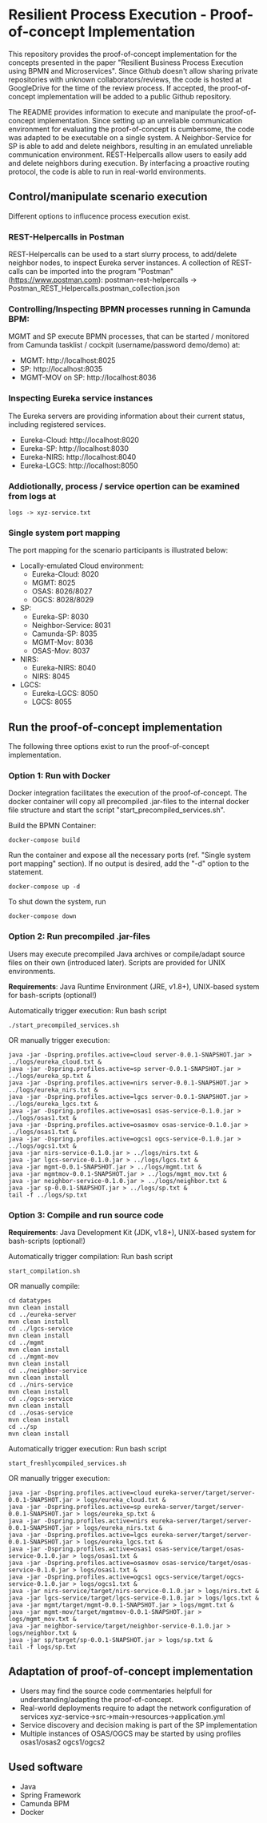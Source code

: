 # Resilient Process Execution - Proof-of-concept Implementation
This repository provides the proof-of-concept implementation for the concepts presented in the paper "Resilient Business Process Execution using BPMN and Microservices". Since Github doesn't allow sharing private repositories with unknown collaborators/reviews, the code is hosted at GoogleDrive for the time of the review process. If accepted, the proof-of-concept implementation will be added to a public Github repository.

The README provides information to execute and manipulate the proof-of-concept implementation. Since setting up an unreliable communication environment for evaluating the proof-of-concept is cumbersome, the code was adapted to be executable on a single system. A Neighbor-Service for SP is able to add and delete neighbors, resulting in an emulated unreliable communication environment. REST-Helpercalls allow users to easily add and delete neighbors during execution. By interfacing a proactive routing protocol, the code is able to run in real-world environments.

## Control/manipulate scenario execution
Different options to influcence process execution exist.

### REST-Helpercalls in Postman
REST-Helpercalls can be used to a start slurry process, to add/delete neighbor nodes, to inspect Eureka server instances. A collection of REST-calls can be imported into the program "Postman" (https://www.postman.com):
	postman-rest-helpercalls -> Postman_REST_Helpercalls.postman_collection.json

### Controlling/Inspecting BPMN processes running in Camunda BPM:
MGMT and SP execute BPMN processes, that can be started / monitored from Camunda tasklist / cockpit (username/password demo/demo) at:
- MGMT: http://localhost:8025
- SP: http://localhost:8035
- MGMT-MOV on SP: http://localhost:8036

### Inspecting Eureka service instances
The Eureka servers are providing information about their current status, including registered services.
- Eureka-Cloud: http://localhost:8020
- Eureka-SP: http://localhost:8030
- Eureka-NIRS: http://localhost:8040
- Eureka-LGCS: http://localhost:8050

### Addiotionally, process / service opertion can be examined from logs at
	logs -> xyz-service.txt

### Single system port mapping
The port mapping for the scenario participants is illustrated below:
- Locally-emulated Cloud environment:
    - Eureka-Cloud: 8020
    - MGMT: 8025
    - OSAS: 8026/8027
    - OGCS: 8028/8029
- SP:
    - Eureka-SP: 8030
    - Neighbor-Service: 8031
    - Camunda-SP: 8035
    - MGMT-Mov: 8036
    - OSAS-Mov: 8037
- NIRS:
    - Eureka-NIRS: 8040
    - NIRS: 8045
- LGCS:
    - Eureka-LGCS: 8050
    - LGCS: 8055

## Run the proof-of-concept implementation
The following three options exist to run the proof-of-concept implementation.

### Option 1: Run with Docker
Docker integration facilitates the execution of the proof-of-concept. The docker container will copy all precompiled .jar-files to the internal docker file structure and start the script "start_precompiled_services.sh".

Build the BPMN Container:

    docker-compose build

Run the container and expose all the necessary ports (ref. "Single system port mapping" section). If no output is desired, add the "-d" option to the statement.

    docker-compose up -d

To shut down the system, run

    docker-compose down

### Option 2: Run precompiled .jar-files
Users may execute precompiled Java archives or compile/adapt source files on their own (introduced later). Scripts are provided for UNIX environments.

**Requirements**: Java Runtime Environment (JRE, v1.8+), UNIX-based system for bash-scripts (optional!)

Automatically trigger execution: Run bash script

	./start_precompiled_services.sh

OR manually trigger execution: 
	

	java -jar -Dspring.profiles.active=cloud server-0.0.1-SNAPSHOT.jar > ../logs/eureka_cloud.txt &
    java -jar -Dspring.profiles.active=sp server-0.0.1-SNAPSHOT.jar > ../logs/eureka_sp.txt &
    java -jar -Dspring.profiles.active=nirs server-0.0.1-SNAPSHOT.jar > ../logs/eureka_nirs.txt &
    java -jar -Dspring.profiles.active=lgcs server-0.0.1-SNAPSHOT.jar > ../logs/eureka_lgcs.txt &
    java -jar -Dspring.profiles.active=osas1 osas-service-0.1.0.jar > ../logs/osas1.txt &
    java -jar -Dspring.profiles.active=osasmov osas-service-0.1.0.jar > ../logs/osas1.txt &
    java -jar -Dspring.profiles.active=ogcs1 ogcs-service-0.1.0.jar > ../logs/ogcs1.txt &
    java -jar nirs-service-0.1.0.jar > ../logs/nirs.txt &
    java -jar lgcs-service-0.1.0.jar > ../logs/lgcs.txt &
    java -jar mgmt-0.0.1-SNAPSHOT.jar > ../logs/mgmt.txt &
    java -jar mgmtmov-0.0.1-SNAPSHOT.jar > ../logs/mgmt_mov.txt &
    java -jar neighbor-service-0.1.0.jar > ../logs/neighbor.txt &
    java -jar sp-0.0.1-SNAPSHOT.jar > ../logs/sp.txt &
    tail -f ../logs/sp.txt

### Option 3: Compile and run source code
**Requirements**: Java Development Kit (JDK, v1.8+), UNIX-based system for bash-scripts (optional!)

Automatically trigger compilation: Run bash script
	

    start_compilation.sh

OR manually compile:
	
	cd datatypes
    mvn clean install
    cd ../eureka-server
    mvn clean install
    cd ../lgcs-service
    mvn clean install
    cd ../mgmt
    mvn clean install
    cd ../mgmt-mov
    mvn clean install
    cd ../neighbor-service
    mvn clean install
    cd ../nirs-service
    mvn clean install
    cd ../ogcs-service
    mvn clean install
    cd ../osas-service
    mvn clean install
    cd ../sp
    mvn clean install

Automatically trigger execution: Run bash script
	

    start_freshlycompiled_services.sh

OR manually trigger execution:
	

	java -jar -Dspring.profiles.active=cloud eureka-server/target/server-0.0.1-SNAPSHOT.jar > logs/eureka_cloud.txt &
    java -jar -Dspring.profiles.active=sp eureka-server/target/server-0.0.1-SNAPSHOT.jar > logs/eureka_sp.txt &
    java -jar -Dspring.profiles.active=nirs eureka-server/target/server-0.0.1-SNAPSHOT.jar > logs/eureka_nirs.txt &
    java -jar -Dspring.profiles.active=lgcs eureka-server/target/server-0.0.1-SNAPSHOT.jar > logs/eureka_lgcs.txt &
    java -jar -Dspring.profiles.active=osas1 osas-service/target/osas-service-0.1.0.jar > logs/osas1.txt &
    java -jar -Dspring.profiles.active=osasmov osas-service/target/osas-service-0.1.0.jar > logs/osas1.txt &
    java -jar -Dspring.profiles.active=ogcs1 ogcs-service/target/ogcs-service-0.1.0.jar > logs/ogcs1.txt &
    java -jar nirs-service/target/nirs-service-0.1.0.jar > logs/nirs.txt &
    java -jar lgcs-service/target/lgcs-service-0.1.0.jar > logs/lgcs.txt &
    java -jar mgmt/target/mgmt-0.0.1-SNAPSHOT.jar > logs/mgmt.txt &
    java -jar mgmt-mov/target/mgmtmov-0.0.1-SNAPSHOT.jar > logs/mgmt_mov.txt &
    java -jar neighbor-service/target/neighbor-service-0.1.0.jar > logs/neighbor.txt &
    java -jar sp/target/sp-0.0.1-SNAPSHOT.jar > logs/sp.txt &
    tail -f logs/sp.txt


## Adaptation of proof-of-concept implementation
- Users may find the source code commentaries helpfull for understanding/adapting the proof-of-concept.
- Real-world deployments require to adapt the network configuration of services
	xyz-service->src->main->resources->application.yml
- Service discovery and decision making is part of the SP implementation
- Multiple instances of OSAS/OGCS may be started by using profiles osas1/osas2 ogcs1/ogcs2


## Used software
- Java
- Spring Framework
- Camunda BPM
- Docker


